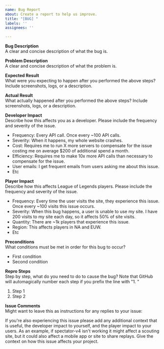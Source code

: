 ```yaml
---
name: Bug Report
about: Create a report to help us improve.
title: "[BUG] "
labels: ''
assignees: ''

---
```


**Bug Description**  
A clear and concise description of what the bug is.

**Problem Description**  
A clear and concise description of what the problem is.

**Expected Result**  
What were you expecting to happen after you performed the above steps? Include screenshots, logs, or a description.

**Actual Result**  
What actually happened after you performed the above steps? Include screenshots, logs, or a description.

**Developer Impact**  
Describe how this affects you as a developer. Please include the frequency and severity of the issue.

* Frequency: Every API call. Once every ~100 API calls.
* Severity: When it happens, my whole website crashes.
* Cost: Requires me to run X more servers to compensate for the issue costing me on average $200 of additional spend a month.
* Efficiency: Requires me to make 10x more API calls than necessary to compensate for the issue.
* User emails: I get frequent emails from users asking me about this issue.
* Etc

**Player Impact**  
Describe how this affects League of Legends players. Please include the frequency and severity of the issue.

* Frequency: Every time the user visits the site, they experience this issue. Once every ~100 visits this issue occurs.
* Severity: When this bug happens, a user is unable to use my site. I have 200 visits to my site each day, so it affects 50% of site visits.
* Quantity: There are ~1k players that experience this issue.
* Region: This affects players in NA and EUW.
* Etc

**Preconditions**  
What conditions must be met in order for this bug to occur?

* First condition
* Second condition

**Repro Steps**  
Step by step, what do you need to do to cause the bug? Note that GitHub will automagically number each step if you prefix the line with "1. "

1. Step 1
1. Step 2

**Issue Comments**  
Might want to leave this as instructions for any replies to your issue:

If you're also experiencing this issue please add any additional context that is useful, the developer impact to yourself, and the player impact to your users. As an example, if spectator-v4 isn't working it might affect a scouting site, but it could also affect a mobile app or site to share replays. Give the context on how this issue affects your project.
